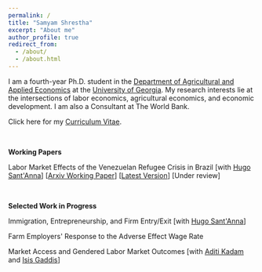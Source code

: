 ```yaml
---
permalink: /
title: "Samyam Shrestha"
excerpt: "About me"
author_profile: true
redirect_from: 
  - /about/
  - /about.html
---
```


I am a fourth-year Ph.D. student in the [Department of Agricultural and Applied Economics](https://agecon.uga.edu/) at the [University of Georgia](https://uga.edu). My research interests lie at the intersections of labor economics, agricultural economics, and economic development. I am also a Consultant at The World Bank.

Click here for my [Curriculum Vitae](https://shsamyam.github.io/files/CV_May_4.pdf).

<p>&nbsp;</p>

**Working Papers**

Labor Market Effects of the Venezuelan Refugee Crisis in Brazil [with [Hugo Sant'Anna](https://hsantanna.org/)] [[Arxiv Working Paper](https://arxiv.org/abs/2302.04201)] [[Latest Version](https://shsamyam.github.io/files/SantAnnaShrestha2023.pdf)] [Under review]

<p>&nbsp;</p>

**Selected Work in Progress**

Immigration, Entrepreneurship, and Firm Entry/Exit [with [Hugo Sant'Anna](https://hsantanna.org/)]

Farm Employers' Response to the Adverse Effect Wage Rate

Market Access and Gendered Labor Market Outcomes [with [Aditi Kadam](https://aditikadam.com/) and [Isis Gaddis](https://blogs.worldbank.org/team/isis-gaddis)]
